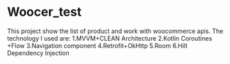 # Woocer_test

This project show the list of product and work with woocommerce apis.
The technology I used are:
1.MVVM+CLEAN Architecture
2.Kotlin Coroutines +Flow
3.Navigation component
4.Retrofit+OkHttp
5.Room
6.Hilt Dependency Injection

